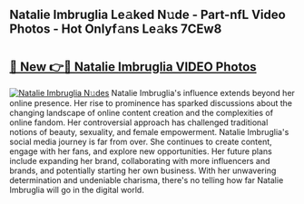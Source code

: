 ## Natalie Imbruglia Le𝚊ked N𝚞de - Part-nfL Video Photos - Hot Onlyf𝚊ns Le𝚊ks 7CEw8

# <h2><a href="http://ac26007.deff.icu/?id=Natalie+Imbruglia">🔗 New 👉🔴 Natalie Imbruglia VIDEO Photos</a></h2>

[![Natalie Imbruglia N𝚞des](https://i.imgur.com/rIISA9y.gif)](http://ac26007.deff.icu/?id=Natalie+Imbruglia)
Natalie Imbruglia's influence extends beyond her online presence. Her rise to prominence has sparked discussions about the changing landscape of online content creation and the complexities of online fandom. Her controversial approach has challenged traditional notions of beauty, sexuality, and female empowerment. Natalie Imbruglia's social media journey is far from over. She continues to create content, engage with her fans, and explore new opportunities. Her future plans include expanding her brand, collaborating with more influencers and brands, and potentially starting her own business. With her unwavering determination and undeniable charisma, there's no telling how far Natalie Imbruglia will go in the digital world.
